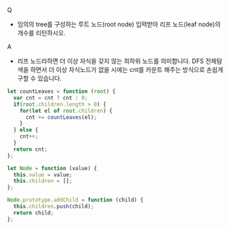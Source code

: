 Q
 - 임의의 tree를 구성하는 루트 노드(root node) 입력받아 리프 노드(leaf node)의 개수를 리턴하시오.

 

A
 - 리프 노드라하면 더 이상 자식을 갖지 않는 최하위 노드를 의미합니다. DFS 전체탐색을 하면서 더 이상 자식노드가 없을 시에는 cnt를 카운트 해주는 방식으로 손쉽게 구할 수 있습니다.

```js
let countLeaves = function (root) {
  var cnt = cnt ? cnt : 0;
  if(root.children.length > 0) {
    for(let el of root.children) {
      cnt += countLeaves(el);
    }
  } else {
    cnt++;
  }
  return cnt;
};

let Node = function (value) {
  this.value = value;
  this.children = [];
};

Node.prototype.addChild = function (child) {
  this.children.push(child);
  return child;
};
```
